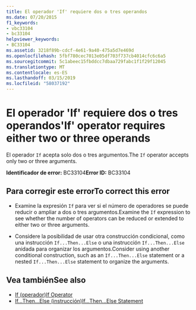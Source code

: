 ```yaml
---
title: El operador 'If' requiere dos o tres operandos
ms.date: 07/20/2015
f1_keywords:
- vbc33104
- bc33104
helpviewer_keywords:
- BC33104
ms.assetid: 3218f89b-cdcf-4e61-9a40-475a5d7e469d
ms.openlocfilehash: 5fbf780cec7013e05df703f737cb4014cfc6c6a5
ms.sourcegitcommit: 5c1abeec15fbddcc7dbaa729fabc1f1f29f12045
ms.translationtype: MT
ms.contentlocale: es-ES
ms.lasthandoff: 03/15/2019
ms.locfileid: "58037192"
---
```

# <a name="if-operator-requires-either-two-or-three-operands"></a><span data-ttu-id="21d28-102">El operador 'If' requiere dos o tres operandos</span><span class="sxs-lookup"><span data-stu-id="21d28-102">'If' operator requires either two or three operands</span></span>
<span data-ttu-id="21d28-103">El operador `If` acepta solo dos o tres argumentos.</span><span class="sxs-lookup"><span data-stu-id="21d28-103">The `If` operator accepts only two or three arguments.</span></span>  
  
 <span data-ttu-id="21d28-104">**Identificador de error:** BC33104</span><span class="sxs-lookup"><span data-stu-id="21d28-104">**Error ID:** BC33104</span></span>  
  
## <a name="to-correct-this-error"></a><span data-ttu-id="21d28-105">Para corregir este error</span><span class="sxs-lookup"><span data-stu-id="21d28-105">To correct this error</span></span>  
  
-   <span data-ttu-id="21d28-106">Examine la expresión `If` para ver si el número de operadores se puede reducir o ampliar a dos o tres argumentos.</span><span class="sxs-lookup"><span data-stu-id="21d28-106">Examine the `If` expression to see whether the number of operators can be reduced or extended to either two or three arguments.</span></span>  
  
-   <span data-ttu-id="21d28-107">Considere la posibilidad de usar otra construcción condicional, como una instrucción `If...Then...Else` o una instrucción `If...Then...Else` anidada para organizar los argumentos.</span><span class="sxs-lookup"><span data-stu-id="21d28-107">Consider using another conditional construction, such as an `If...Then...Else` statement or a nested `If...Then...Else` statement to organize the arguments.</span></span>  
  
## <a name="see-also"></a><span data-ttu-id="21d28-108">Vea también</span><span class="sxs-lookup"><span data-stu-id="21d28-108">See also</span></span>

- [<span data-ttu-id="21d28-109">If (operador)</span><span class="sxs-lookup"><span data-stu-id="21d28-109">If Operator</span></span>](../../visual-basic/language-reference/operators/if-operator.md)
- [<span data-ttu-id="21d28-110">If...Then...Else (instrucción)</span><span class="sxs-lookup"><span data-stu-id="21d28-110">If...Then...Else Statement</span></span>](../../visual-basic/language-reference/statements/if-then-else-statement.md)
